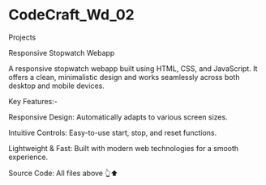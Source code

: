 # CodeCraft_Wd_02
Projects

Responsive Stopwatch Webapp

A responsive stopwatch webapp built using HTML, CSS, and JavaScript. It offers a clean, minimalistic design and works seamlessly across both desktop and mobile devices.

Key Features:-

Responsive Design: Automatically adapts to various screen sizes.

Intuitive Controls: Easy-to-use start, stop, and reset functions.

Lightweight & Fast: Built with modern web technologies for a smooth experience.

Source Code: All  files above 👆⬆️
